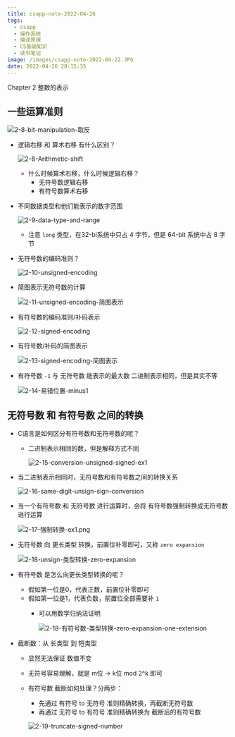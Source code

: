 ```yaml
---
title: csapp-note-2022-04-26
tags:
  - csapp
  - 操作系统
  - 编译原理
  - CS基础知识
  - 读书笔记
image: /images/csapp-note-2022-04-22.JPG
date: 2022-04-26 20:15:35
---
```

Chapter 2 整数的表示

## 一些运算准则

![2-8-bit-manipulation-取反](assets/2-8-bit-manipulation-取反.png)

- 逻辑右移 和 算术右移 有什么区别？
  
  ![2-8-Arithmetic-shift](assets/2-8-Arithmetic-shift.png)

  - 什么时候算术右移，什么时候逻辑右移？
    - 无符号数逻辑右移
    - 有符号数算术右移

- 不同数据类型和他们能表示的数字范围
  
  ![2-9-data-type-and-range](assets/2-9-data-type-and-range.png)
  
  - 注意 `long` 类型，在32-bi系统中只占 4 字节，但是 64-bit 系统中占 8 字节

- 无符号数的编码准则？
  
  ![2-10-unsigned-encoding](assets/2-10-unsigned-encoding.png)

- 简图表示无符号数的计算
  
  ![2-11-unsigned-encoding-简图表示](assets/2-11-unsigned-encoding-简图表示.png)

- 有符号数的编码准则/补码表示
  
  ![2-12-signed-encoding](assets/2-12-signed-encoding.png)

- 有符号数/补码的简图表示
  
  ![2-13-signed-encoding-简图表示](assets/2-13-signed-encoding-简图表示.png)

- 有符号数 `-1` 与 无符号数 能表示的最大数 二进制表示相同，但是其实不等 
  
  ![2-14-易错位置-minus1](assets/2-14-易错位置-minus1.png)

## 无符号数 和 有符号数 之间的转换
- C语言是如何区分有符号数和无符号数的呢？
  - 二进制表示相同的数，但是解释方式不同
    
    ![2-15-conversion-unsigned-signed-ex1](assets/2-15-conversion-unsigned-signed-ex1.png)

- 当二进制表示相同时，无符号数和有符号数之间的转换关系
  
  ![2-16-same-digit-unsign-sign-conversion](assets/2-16-same-digit-unsign-sign-conversion.png)

- 当一个有符号数 和 无符号数 进行运算时，会将 有符号数强制转换成无符号数进行运算

    ![2-17-强制转换-ex1.png](assets/2-17-强制转换-ex1.png)


- 无符号数 向 更长类型 转换，前置位补零即可，又称 `zero expansion`

  ![2-18-unsign-类型转换-zero-expansion](assets/2-18-unsign-类型转换-zero-expansion.png)

- 有符号数 是怎么向更长类型转换的呢？
  - 假如第一位是0，代表正数，前置位补零即可
  - 假如第一位是1，代表负数，前置位全部需要补 `1`
    - 可以用数学归纳法证明

      ![2-18-有符号数-类型转换-zero-expansion-one-extension](assets/2-18-有符号数-类型转换-zero-expansion-one-extension.png)

- 截断数：从 长类型 到 短类型
  - 显然无法保证 数值不变
  - 无符号容易理解，就是 m位 -> k位 mod 2^k 即可
  - 有符号数 截断如何处理？分两步：
    - 先通过 有符号 to 无符号 准则精确转换，再截断无符号数
    - 再通过 无符号 to 有符号 准则精确转换为 截断后的有符号数

    ![2-19-truncate-signed-number](assets/2-19-truncate-signed-number.png)
    